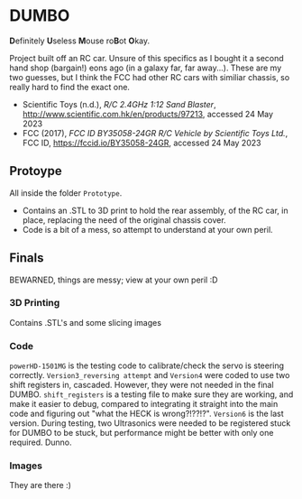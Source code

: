 # DUMBO
**D**efinitely **U**seless **M**ouse ro**B**ot **O**kay.

Project built off an RC car. Unsure of this specifics as I bought it a second hand shop (bargain!) eons ago (in a galaxy far, far away...).
These are my two guesses, but I think the FCC had other RC cars with similiar chassis, so really hard to find the exact one.
- Scientific Toys (n.d.), *R/C 2.4GHz 1:12 Sand Blaster*, http://www.scientific.com.hk/en/products/97213, accessed 24 May 2023
- FCC (2017), *FCC ID BY35058-24GR R/C Vehicle by Scientific Toys Ltd.*, FCC ID, https://fccid.io/BY35058-24GR, accessed 24 May 2023

## Protoype
All inside the folder `Prototype`. 
- Contains an .STL to 3D print to hold the rear assembly, of the RC car, in place, replacing the need of the original chassis cover.
- Code is a bit of a mess, so attempt to understand at your own peril.


## Finals
BEWARNED, things are messy; view at your own peril :D

### 3D Printing
Contains .STL's and some slicing images


### Code
`powerHD-1501MG` is the testing code to calibrate/check the servo is steering correctly.
`Version3_reversing attempt` and `Version4` were coded to use two shift registers in, cascaded. However, they were not needed in the final DUMBO. `shift_registers` is a testing file to make sure they are working, and make it easier to debug, compared to integrating it straight into the main code and figuring out "what the HECK is wrong?!??!?".
`Version6` is the last version. During testing, two Ultrasonics were needed to be registered stuck for DUMBO to be stuck, but performance might be better with only one required. Dunno.

### Images
They are there :)
